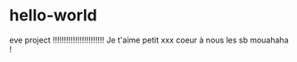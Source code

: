 # hello-world
eve project !!!!!!!!!!!!!!!!!!!!!!!
Je t'aime petit xxx coeur à nous les sb mouahaha !
